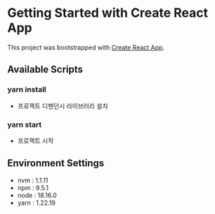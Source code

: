 # Getting Started with Create React App

This project was bootstrapped with [Create React App](https://github.com/facebook/create-react-app).

## Available Scripts

### yarn install
- 프로젝트 디펜던시 라이브러리 설치

### yarn start
- 프로젝트 시작

## Environment Settings
- nvm : 1.1.11
- npm : 9.5.1
- node : 18.16.0
- yarn : 1.22.19
